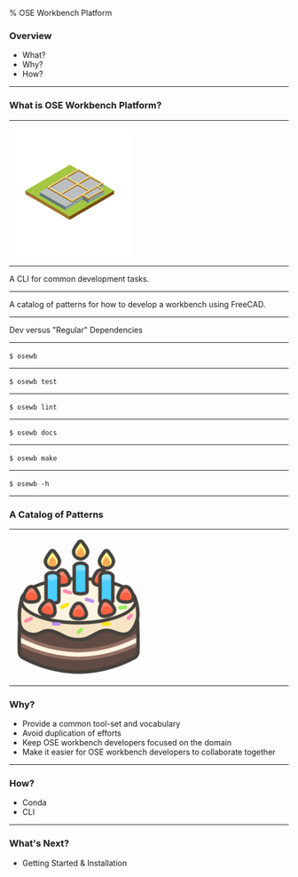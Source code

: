 % OSE Workbench Platform

### Overview

* What?
* Why?
* How?

---

### What is OSE Workbench Platform?

---

![](./foundation.png)

---

A CLI for common development tasks.

---

A catalog of patterns for how to develop a workbench using FreeCAD.

---

Dev versus "Regular" Dependencies

---

`$ osewb`

<!--
* Run all unit tests - `osewb test`
* Lint code - `osewb lint`
* Build documentation - `osewb docs`
* Generate code - `osewb make`
* ... and more! Use `osewb -h`
 -->
---

`$ osewb test`

---

`$ osewb lint`

---

`$ osewb docs`

---

`$ osewb make`

---

`$ osewb -h`

---

### A Catalog of Patterns

---

<img src="./cake.png" style="width: 250px; height: auto" />

---

### Why?

* Provide a common tool-set and vocabulary
* Avoid duplication of efforts
* Keep OSE workbench developers focused on the domain
* Make it easier for OSE workbench developers to collaborate together

---

### How?

* Conda
* CLI

---

### What's Next?

* Getting Started & Installation
